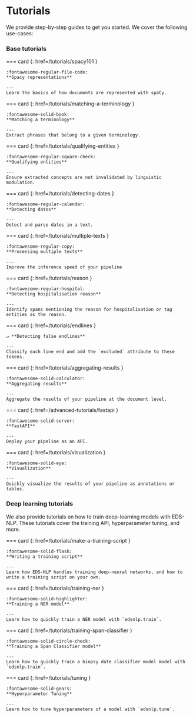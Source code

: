 # Tutorials

We provide step-by-step guides to get you started. We cover the following use-cases:

### Base tutorials

<!-- --8<-- [start:tutorials] -->
<!-- --8<-- [start:classic-tutorials] -->

=== card {: href=/tutorials/spacy101 }

    :fontawesome-regular-file-code:
    **Spacy representations**

    ---
    Learn the basics of how documents are represented with spaCy.

=== card {: href=/tutorials/matching-a-terminology }

    :fontawesome-solid-book:
    **Matching a terminology**

    ---
    Extract phrases that belong to a given terminology.

=== card {: href=/tutorials/qualifying-entities }

    :fontawesome-regular-square-check:
    **Qualifying entities**

    ---
    Ensure extracted concepts are not invalidated by linguistic modulation.

=== card {: href=/tutorials/detecting-dates }

    :fontawesome-regular-calendar:
    **Detecting dates**

    ---
    Detect and parse dates in a text.

=== card {: href=/tutorials/multiple-texts }

    :fontawesome-regular-copy:
    **Processing multiple texts**

    ---
    Improve the inference speed of your pipeline

=== card {: href=/tutorials/reason }

    :fontawesome-regular-hospital:
    **Detecting hospitalisation reason**

    ---
    Identify spans mentioning the reason for hospitalisation or tag entities as the reason.

=== card {: href=/tutorials/endlines }

    ↵ **Detecting false endlines**

    ---
    Classify each line end and add the `excluded` attribute to these tokens.

=== card {: href=/tutorials/aggregating-results }

    :fontawesome-solid-calculator:
    **Aggregating results**

    ---
    Aggregate the results of your pipeline at the document level.

=== card {: href=/advanced-tutorials/fastapi }

    :fontawesome-solid-server:
    **FastAPI**

    ---
    Deploy your pipeline as an API.

=== card {: href=/tutorials/visualization }

    :fontawesome-solid-eye:
    **Visualization**

    ---
    Quickly visualize the results of your pipeline as annotations or tables.

<!-- --8<-- [end:classic-tutorials] -->

### Deep learning tutorials

We also provide tutorials on how to train deep-learning models with EDS-NLP. These tutorials cover the training API, hyperparameter tuning, and more.

<!-- --8<-- [start:deep-learning-tutorials] -->

=== card {: href=/tutorials/make-a-training-script }

    :fontawesome-solid-flask:
    **Writing a training script**

    ---
    Learn how EDS-NLP handles training deep-neural networks, and how to write a training script on your own.

=== card {: href=/tutorials/training-ner }

    :fontawesome-solid-highlighter:
    **Training a NER model**

    ---
    Learn how to quickly train a NER model with `edsnlp.train`.

=== card {: href=/tutorials/training-span-classifier }

    :fontawesome-solid-circle-check:
    **Training a Span Classifier model**

    ---
    Learn how to quickly train a biopsy date classifier model model with `edsnlp.train`.

=== card {: href=/tutorials/tuning }

    :fontawesome-solid-gears:
    **Hyperparameter Tuning**

    ---
    Learn how to tune hyperparameters of a model with `edsnlp.tune`.

<!-- --8<-- [end:deep-learning-tutorials] -->
<!-- --8<-- [end:tutorials] -->
